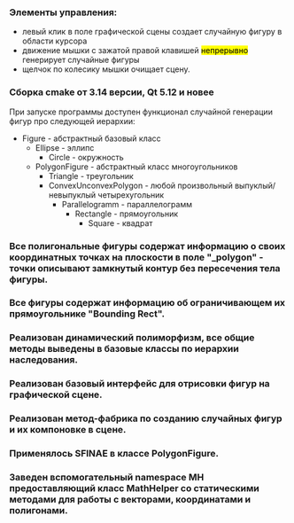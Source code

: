 
### Элементы управления:
- левый клик в поле графической сцены создает случайную фигуру в области курсора
- движение мышки с зажатой правой клавишей <mark class="hltr-оранжевый">непрерывно</mark> генерирует случайные фигуры
- щелчок по колесику мышки очищает сцену.

### Сборка cmake от 3.14 версии, Qt 5.12 и новее

При запуске программы доступен функционал случайной генерации фигур про следующей иерархии:
- Figure - абстрактный базовый класс
	- Ellipse - эллипс
		- Circle - окружность
	 - PolygonFigure - абстрактный класс многоугольников
		 - Triangle - треугольник
		 - ConvexUnconvexPolygon - любой произвольный выпуклый/невыпуклый четырехугольник 
			- Parallelogramm - параллелограмм
				- Rectangle - прямоугольник
					- Square -  квадрат
### Все полигональные фигуры содержат информацию о своих координатных точках на плоскости в поле "\_polygon" - точки описывают замкнутый контур без пересечения тела фигуры.
### Все фигуры содержат информацию об ограничивающем их прямоугольнике "Bounding Rect".
### Реализован динамический полиморфизм, все общие методы выведены в базовые классы по иерархии наследования.

### Реализован базовый интерфейс для отрисовки фигур на графической сцене.

### Реализован метод-фабрика по созданию случайных фигур и их компоновке в сцене.

### Применялось SFINAE в классе PolygonFigure.
### Заведен вспомогательный namespace MH предоставляющий класс MathHelper со статическими методами для работы с векторами, координатами и полигонами.